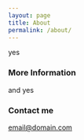 ```yaml
---
layout: page
title: About
permalink: /about/
---
```


yes
### More Information

and yes
### Contact me

[email@domain.com](mailto:sam.L3Vin@gmail.com)
